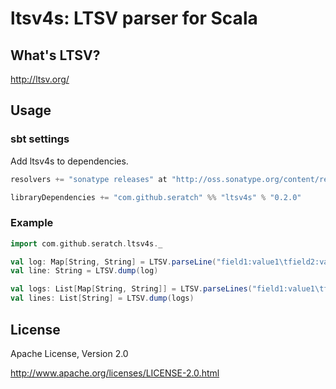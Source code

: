 # ltsv4s: LTSV parser for Scala

## What's LTSV?

http://ltsv.org/

## Usage

### sbt settings

Add ltsv4s to dependencies.

```scala
resolvers += "sonatype releases" at "http://oss.sonatype.org/content/repositories/releases"

libraryDependencies += "com.github.seratch" %% "ltsv4s" % "0.2.0"
```

### Example

```scala
import com.github.seratch.ltsv4s._

val log: Map[String, String] = LTSV.parseLine("field1:value1\tfield2:value2")
val line: String = LTSV.dump(log)

val logs: List[Map[String, String]] = LTSV.parseLines("field1:value1\tfield2:value2\nfield1:value1\tfield2:value2")
val lines: List[String] = LTSV.dump(logs)
```

## License

Apache License, Version 2.0

http://www.apache.org/licenses/LICENSE-2.0.html


